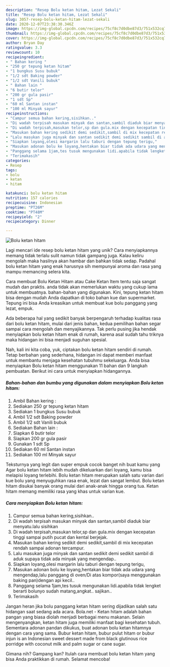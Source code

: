 ```yaml
---
description: "Resep Bolu ketan hitam, Lezat Sekali"
title: "Resep Bolu ketan hitam, Lezat Sekali"
slug: 3057-resep-bolu-ketan-hitam-lezat-sekali
date: 2020-12-07T23:38:30.346Z
image: https://img-global.cpcdn.com/recipes/75cf8c7d0dbe87d3/751x532cq70/bolu-ketan-hitam-foto-resep-utama.jpg
thumbnail: https://img-global.cpcdn.com/recipes/75cf8c7d0dbe87d3/751x532cq70/bolu-ketan-hitam-foto-resep-utama.jpg
cover: https://img-global.cpcdn.com/recipes/75cf8c7d0dbe87d3/751x532cq70/bolu-ketan-hitam-foto-resep-utama.jpg
author: Bryan Day
ratingvalue: 3.3
reviewcount: 10
recipeingredient:
- " Bahan kering "
- "250 gr tepung ketan hitam"
- "1 bungkus Susu bubuk"
- "1/2 sdt Baking powder"
- "1/2 sdt Vanili bubuk"
- " Bahan lain "
- "6 butir telor"
- "200 gr gula pasir"
- "1 sdt Sp"
- "60 ml Santan instan"
- "100 ml Minyak sayur"
recipeinstructions:
- "Campur semua bahan kering,sisihkan.."
- "Di wadah terpisah masukan minyak dan santan,sambil diaduk biar menyatu.lalu sisihkan"
- "Di wadah terpisah,masukan telor,sp dan gula.mix dengan kecepatan tinggi sampai putih pucat dan kental berjejak."
- "Masukan bahan kering sedikit demi sedikit,sambil di mix kecepatan rendah sampai adonan tercampur."
- "Lalu masukan juga minyak dan santan sedikit demi sedikit sambil di aduk supaya tidak ada minyak yang mengendap.."
- "Siapkan loyang,olesi margarin lalu taburi dengan tepung terigu,"
- "Masukan adonan bolu ke loyang,hentakan biar tidak ada udara yang mengendap,lalu panggang di oven/Di atas kompor(saya menggunakan baking pan)dengan api kecil.."
- "Panggang selama 1jam,tes tusuk mengunakan lidi.apabila tidak lengket berarti bolunyo sudah matang,angkat.. sajikan.."
- "Terimakasih"
categories:
- Resep
tags:
- bolu
- ketan
- hitam

katakunci: bolu ketan hitam 
nutrition: 157 calories
recipecuisine: Indonesian
preptime: "PT26M"
cooktime: "PT48M"
recipeyield: "2"
recipecategory: Dinner

---
```



![Bolu ketan hitam](https://img-global.cpcdn.com/recipes/75cf8c7d0dbe87d3/751x532cq70/bolu-ketan-hitam-foto-resep-utama.jpg)

Lagi mencari ide resep bolu ketan hitam yang unik? Cara menyiapkannya memang tidak terlalu sulit namun tidak gampang juga. Kalau keliru mengolah maka hasilnya akan hambar dan bahkan tidak sedap. Padahal bolu ketan hitam yang enak harusnya sih mempunyai aroma dan rasa yang mampu memancing selera kita.

Cara membuat Bolu Ketan Hitam atau Cake Ketan Item tentu saja sangat mudah dan praktis. anda tidak akan memerlukan waktu yang cukup lama untuk membuatnya. bahan-bahan yang digunakan. Kini, tepung ketan hitam bisa dengan mudah Anda dapatkan di toko bahan kue dan supermarket. Tepung ini bisa Anda kreasikan untuk membuat kue bolu panggang yang lezat, empuk.

Ada beberapa hal yang sedikit banyak berpengaruh terhadap kualitas rasa dari bolu ketan hitam, mulai dari jenis bahan, kedua pemilihan bahan segar sampai cara mengolah dan menyajikannya. Tak perlu pusing jika hendak menyiapkan bolu ketan hitam enak di rumah, karena asal sudah tahu triknya maka hidangan ini bisa menjadi suguhan spesial.


Nah, kali ini kita coba, yuk, ciptakan bolu ketan hitam sendiri di rumah. Tetap berbahan yang sederhana, hidangan ini dapat memberi manfaat untuk membantu menjaga kesehatan tubuhmu sekeluarga. Anda bisa menyiapkan Bolu ketan hitam menggunakan 11 bahan dan 9 langkah pembuatan. Berikut ini cara untuk menyiapkan hidangannya.

<!--inarticleads1-->

##### Bahan-bahan dan bumbu yang digunakan dalam menyiapkan Bolu ketan hitam:

1. Ambil  Bahan kering :
1. Sediakan 250 gr tepung ketan hitam
1. Sediakan 1 bungkus Susu bubuk
1. Ambil 1/2 sdt Baking powder
1. Ambil 1/2 sdt Vanili bubuk
1. Sediakan  Bahan lain :
1. Siapkan 6 butir telor
1. Siapkan 200 gr gula pasir
1. Gunakan 1 sdt Sp
1. Sediakan 60 ml Santan instan
1. Sediakan 100 ml Minyak sayur


Teksturnya yang legit dan super empuk cocok banget nih buat kamu yang Agar bolu ketan hitam lebih mudah dikeluarkan dari loyang, kamu bisa melapisi loyang terlebihi. Bolu ketan hitam merupakan salah satu varian dari kue bolu yang menyuguhkan rasa enak, lezat dan sangat lembut. Bolu ketan hitam disukai banyak orang mulai dari anak-anak hingga orang tua. Ketan hitam memang memiliki rasa yang khas untuk varian kue. 

<!--inarticleads2-->

##### Cara menyiapkan Bolu ketan hitam:

1. Campur semua bahan kering,sisihkan..
1. Di wadah terpisah masukan minyak dan santan,sambil diaduk biar menyatu.lalu sisihkan
1. Di wadah terpisah,masukan telor,sp dan gula.mix dengan kecepatan tinggi sampai putih pucat dan kental berjejak.
1. Masukan bahan kering sedikit demi sedikit,sambil di mix kecepatan rendah sampai adonan tercampur.
1. Lalu masukan juga minyak dan santan sedikit demi sedikit sambil di aduk supaya tidak ada minyak yang mengendap..
1. Siapkan loyang,olesi margarin lalu taburi dengan tepung terigu,
1. Masukan adonan bolu ke loyang,hentakan biar tidak ada udara yang mengendap,lalu panggang di oven/Di atas kompor(saya menggunakan baking pan)dengan api kecil..
1. Panggang selama 1jam,tes tusuk mengunakan lidi.apabila tidak lengket berarti bolunyo sudah matang,angkat.. sajikan..
1. Terimakasih


Jangan heran jika bolu panggang ketan hitam sering dijadikan salah satu hidangan saat sedang ada acara. Bola.net - Ketan hitam adalah bahan pangan yang biasa diolah menjadi berbagai menu makanan. Selain mengenyangkan, ketan hitam juga memiliki manfaat bagi kesehatan tubuh. Sementara adonan pandan dikukus, buat adonan bolu ketan hitamnya dengan cara yang sama. Bubur ketan hitam, bubur pulut hitam or bubur injun is an Indonesian sweet dessert made from black glutinous rice porridge with coconut milk and palm sugar or cane sugar. 

Gimana nih? Gampang kan? Itulah cara membuat bolu ketan hitam yang bisa Anda praktikkan di rumah. Selamat mencoba!
